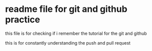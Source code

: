 # readme file for git and github practice 

this file is for checking if i remember the tutorial for the git and github

this is for constantly understanding the push and pull request 
